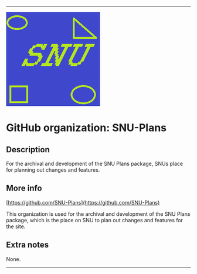 
***

![SNU_blue_and_gold_legacy_icon.png failed to load. The file may be missing or corrupt. Check the file path for errors first.](/AdditionalInfo/1/SNU-Plans/SNU_blue_and_gold_legacy_icon.png)

# GitHub organization: SNU-Plans

## Description

For the archival and development of the SNU Plans package, SNUs place for planning out changes and features.

## More info

[https://github.com/SNU-Plans](https://github.com/SNU-Plans)

This organization is used for the archival and development of the SNU Plans package, which is the place on SNU to plan out changes and features for the site.

## Extra notes

None.

***
